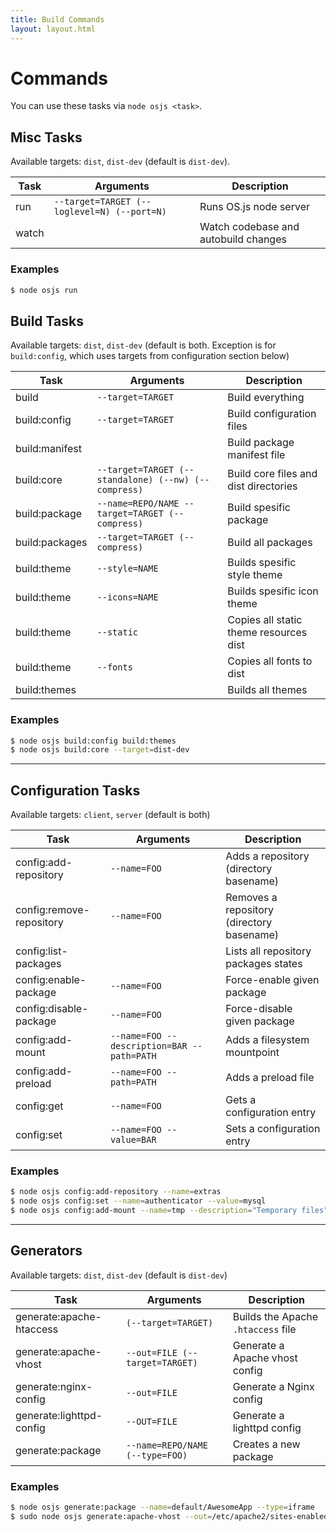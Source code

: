 ```yaml
---
title: Build Commands
layout: layout.html
---
```


# Commands

You can use these tasks via `node osjs <task>`.

## Misc Tasks

Available targets: `dist`, `dist-dev` (default is `dist-dev`).

| Task             | Arguments                                            | Description                                |
| ---------------- | ---------------------------------------------------- | ------------------------------------------ |
| run              | `--target=TARGET (--loglevel=N) (--port=N)`          | Runs OS.js node server                     |
| watch            |                                                      | Watch codebase and autobuild changes       |

### Examples

```bash
$ node osjs run
```

## Build Tasks

Available targets: `dist`, `dist-dev` (default is both. Exception is for `build:config`, which uses targets from configuration section below)

| Task             | Arguments                                            | Description                                |
| ---------------- | ---------------------------------------------------- | ------------------------------------------ |
| build            | `--target=TARGET`                                    | Build everything                           |
| build:config     | `--target=TARGET`                                    | Build configuration files                  |
| build:manifest   |                                                      | Build package manifest file                |
| build:core       | `--target=TARGET (--standalone) (--nw) (--compress)` | Build core files and dist directories      |
| build:package    | `--name=REPO/NAME --target=TARGET (--compress)`      | Build spesific package                     |
| build:packages   | `--target=TARGET (--compress)`                       | Build all packages                         |
| build:theme      | `--style=NAME`                                       | Builds spesific style theme                |
| build:theme      | `--icons=NAME`                                       | Builds spesific icon theme                 |
| build:theme      | `--static`                                           | Copies all static theme resources dist     |
| build:theme      | `--fonts`                                            | Copies all fonts to dist                   |
| build:themes     |                                                      | Builds all themes                          |

### Examples

```bash
$ node osjs build:config build:themes
$ node osjs build:core --target=dist-dev
```

---

## Configuration Tasks

Available targets: `client`, `server` (default is both)

| Task                       | Arguments                                  | Description                                |
| -------------------------- | -------------------------------------------| ------------------------------------------ |
| config:add-repository      | `--name=FOO`                               | Adds a repository (directory basename)     |
| config:remove-repository   | `--name=FOO`                               | Removes a repository (directory basename)  |
| config:list-packages       |                                            | Lists all repository packages states       |
| config:enable-package      | `--name=FOO`                               | Force-enable given package                 |
| config:disable-package     | `--name=FOO`                               | Force-disable given package                |
| config:add-mount           | `--name=FOO --description=BAR --path=PATH` | Adds a filesystem mountpoint               |
| config:add-preload         | `--name=FOO --path=PATH`                   | Adds a preload file                        |
| config:get                 | `--name=FOO`                               | Gets a configuration entry                 |
| config:set                 | `--name=FOO --value=BAR`                   | Sets a configuration entry                 |

### Examples

```bash
$ node osjs config:add-repository --name=extras
$ node osjs config:set --name=authenticator --value=mysql
$ node osjs config:add-mount --name=tmp --description="Temporary files" --path=/tmp
```

---

## Generators

Available targets: `dist`, `dist-dev` (default is `dist-dev`)

| Task                       | Arguments                        | Description                                |
| -------------------------- | -------------------------------- | ------------------------------------------ |
| generate:apache-htaccess   | `(--target=TARGET)`              | Builds the Apache `.htaccess` file         |
| generate:apache-vhost      | `--out=FILE (--target=TARGET)`   | Generate a Apache vhost config             |
| generate:nginx-config      | `--out=FILE`                     | Generate a Nginx config                    |
| generate:lighttpd-config   | `--OUT=FILE`                     | Generate a lighttpd config                 |
| generate:package           | `--name=REPO/NAME (--type=FOO)`  | Creates a new package                      |

### Examples

```bash
$ node osjs generate:package --name=default/AwesomeApp --type=iframe
$ sudo node osjs generate:apache-vhost --out=/etc/apache2/sites-enabled/100-osjs.conf --target=dist
```

